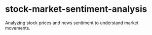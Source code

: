 # stock-market-sentiment-analysis
Analyzing stock prices and news sentiment to understand market movements.
